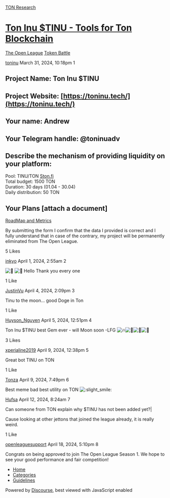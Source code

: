 [TON Research](/)

# [Ton Inu $TINU - Tools for Ton Blockchain](/t/ton-inu-tinu-tools-for-ton-blockchain/2511)

[The Open League](/c/the-open-league/token-leaderboard/57)  [Token Battle](/c/the-open-league/token-leaderboard/57) 

    

[toninu](https://tonresear.ch/u/toninu)  March 31, 2024, 10:18pm  1

## [](#project-name-ton-inu-tinu-1)Project Name: Ton Inu $TINU

## [](#project-website-httpstoninutech-2)Project Website: [https://toninu.tech/](https://toninu.tech/)

## [](#your-name-andrew-3)Your name: Andrew

## [](#your-telegram-handle-toninuadv-4)Your Telegram handle: @toninuadv

## [](#describe-the-mechanism-of-providing-liquidity-on-your-platform-5)Describe the mechanism of providing liquidity on your platform:

Pool: TINU/TON [Ston.fi](https://app.ston.fi/pools/EQB4whdcKBgsDHoG2j9RhTdMdghXAIyPqQzusLSUgMUNUseo)  
Total budget: 1500 TON  
Duration: 30 days (01.04 - 30.04)  
Daily distribution: 50 TON

## [](#your-plans-attach-a-document-6)Your Plans \[attach a document\]

[RoadMap and Metrics](https://drive.google.com/file/d/1F44KETD5mNSjX6dEq5-5YEmfYYuEImlQ/view)

By submitting the form I confirm that the data I provided is correct and I fully understand that in case of the contrary, my project will be permanently eliminated from The Open League.

  5 Likes

[inkyo](https://tonresear.ch/u/inkyo) April 1, 2024, 2:55am  2

![:money_mouth_face:](https://tonresear.ch/images/emoji/twitter/money_mouth_face.png?v=12 ":money_mouth_face:") ![:money_mouth_face:](https://tonresear.ch/images/emoji/twitter/money_mouth_face.png?v=12 ":money_mouth_face:") Hello Thank you every one

  1 Like

[JustinVu](https://tonresear.ch/u/JustinVu) April 4, 2024, 2:09pm  3

Tinu to the moon… good Doge in Ton

  1 Like

[Huyson\_Nguyen](https://tonresear.ch/u/Huyson_Nguyen) April 5, 2024, 12:51pm  4

Ton Inu $TINU best Gem ever - will Moon soon -LFG ![:fire:](https://tonresear.ch/images/emoji/twitter/fire.png?v=12 ":fire:")![:rocket:](https://tonresear.ch/images/emoji/twitter/rocket.png?v=12 ":rocket:")![:rocket:](https://tonresear.ch/images/emoji/twitter/rocket.png?v=12 ":rocket:")![:rocket:](https://tonresear.ch/images/emoji/twitter/rocket.png?v=12 ":rocket:")

  3 Likes

[xperialine2019](https://tonresear.ch/u/xperialine2019) April 9, 2024, 12:38pm  5

Great bot TINU on TON

  1 Like

[Tonza](https://tonresear.ch/u/Tonza) April 9, 2024, 7:49pm  6

Best meme bad best utility on TON ![:slight_smile:](https://tonresear.ch/images/emoji/twitter/slight_smile.png?v=12 ":slight_smile:")

 

[Hufsa](https://tonresear.ch/u/Hufsa) April 12, 2024, 8:24am  7

Can someone from TON explain why $TINU has not been added yet?|

Cause looking at other jettons that joined the league already, it is really weird.

  1 Like

[openleaguesupport](https://tonresear.ch/u/openleaguesupport) April 18, 2024, 5:10pm  8

Congrats on being approved to join The Open League Season 1. We hope to see your good performance and fair competition!

 

*   [Home](/)
*   [Categories](/categories)
*   [Guidelines](/guidelines)

Powered by [Discourse](https://www.discourse.org), best viewed with JavaScript enabled